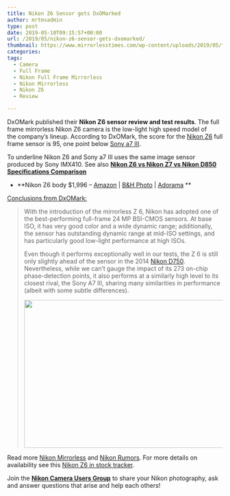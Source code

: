 ```yaml
---
title: Nikon Z6 Sensor gets DxOMarked
author: mrtmsadmin
type: post
date: 2019-05-10T09:15:57+00:00
url: /2019/05/nikon-z6-sensor-gets-dxomarked/
thumbnail: https://www.mirrorlesstimes.com/wp-content/uploads/2019/05/feh_027011_000001_sensor-score-Z_6-1.jpg
categories:
tags:
  - Camera
  - Full Frame
  - Nikon Full Frame Mirrorless
  - Nikon Mirrorless
  - Nikon Z6
  - Review

---
```

DxOMark published their **Nikon Z6 sensor review and test results**. The full frame mirrorless Nikon Z6 camera is the low-light high speed model of the company’s lineup. According to DxOMark, the score for the <a href="https://www.mirrorlesstimes.com/tags/nikon-z6/" target="_blank" rel="noopener">Nikon Z6</a> full frame sensor is 95, one point below <a href="https://www.mirrorlesstimes.com/tags/sony-a7-iii/" data-wpel-link="exclude">Sony a7 III</a>.

To underline Nikon Z6 and Sony a7 III uses the same image sensor produced by Sony IMX410. See also **<a href="https://www.dailycameranews.com/2018/08/nikon-z6-vs-nikon-z7-vs-nikon-d850-specifications-comparison/" target="_blank" rel="noopener">Nikon Z6 vs Nikon Z7 vs Nikon D850 Specifications Comparison</a>**

  * **Nikon Z6 body $1,996 – <a href="https://www.amazon.com/s/s/ref=sr_nr_p_n_availability_1?fst=p90x%3A1&rh=n%3A172282%2Cn%3A502394%2Ck%3Anikon+z6%2Cp_n_availability%3A1248801011&keywords=nikon+z6&ie=UTF8&qid=1534991636&tag=daicamnew-20" target="_blank" rel="nofollow external noopener noreferrer" data-wpel-link="external" data-amzn-asin="1534991636">Amazon</a> | <a href="https://www.bhphotovideo.com/c/search?InitialSearch=yes&N=0&Ntt=Nikon+Z6&Top+Nav-Search=&sts=ma&BI=20175&KBID=14249" target="_blank" rel="nofollow external noopener noreferrer" data-wpel-link="external">B&H Photo</a> | <a class="broken_link" href="https://adorama.evyy.net/c/63923/51926/1036?u=https%3A%2F%2Fwww.adorama.com%2Fl%2F%3Fsearchinfo%3DNikon%2BZ6" target="_blank" rel="nofollow external noopener noreferrer">Adorama</a> **

<!--more-->

<a href="https://www.dxomark.com/nikon-z-6-sensor-review-targeted-performance/" target="_blank" rel="nofollow external noopener noreferrer" data-wpel-link="external">Conclusions from DxOMark:</a>

> With the introduction of the mirrorless Z 6, Nikon has adopted one of the best-performing full-frame 24 MP BSI-CMOS sensors. At base ISO, it has very good color and a wide dynamic range; additionally, the sensor has outstanding dynamic range at mid-ISO settings, and has particularly good low-light performance at high ISOs.
> 
> Even though it performs exceptionally well in our tests, the Z 6 is still only slightly ahead of the sensor in the 2014 <a href="https://www.amazon.com/Nikon-D750-FX-format-Digital-Camera/dp/B0060MVJ1Q/?tag=daicamnew-20" target="_blank" rel="nofollow noopener" data-wpel-link="exclude" data-amzn-asin="B0060MVJ1Q">Nikon D750</a>. Nevertheless, while we can’t gauge the impact of its 273 on-chip phase-detection points, it also performs at a similarly high level to its closest rival, the Sony A7 III, sharing many similarities in performance (albeit with some subtle differences).
> 
> [<img class="aligncenter size-full wp-image-3710" src="https://i2.wp.com/www.mirrorlesstimes.com/wp-content/uploads/2019/05/DxOMark-Nikon-Z6-test-reults-.jpg?resize=600%2C345&#038;ssl=1" alt="" width="600" height="345" srcset="https://i2.wp.com/www.mirrorlesstimes.com/wp-content/uploads/2019/05/DxOMark-Nikon-Z6-test-reults-.jpg?w=950&ssl=1 950w, https://i2.wp.com/www.mirrorlesstimes.com/wp-content/uploads/2019/05/DxOMark-Nikon-Z6-test-reults-.jpg?resize=470%2C271&ssl=1 470w, https://i2.wp.com/www.mirrorlesstimes.com/wp-content/uploads/2019/05/DxOMark-Nikon-Z6-test-reults-.jpg?resize=768%2C442&ssl=1 768w" sizes="(max-width: 600px) 100vw, 600px" data-recalc-dims="1" />][1]

Read more [Nikon Mirrorless][2] and <a href="https://www.dailycameranews.com/tag/nikon-rumors/" target="_blank" rel="noopener">Nikon Rumors</a>. For more details on availability see this <a href="https://www.dailycameranews.com/2018/09/nikon-z6-in-stock-availability-tracker/" target="_blank" rel="noopener">Nikon Z6 in stock tracker</a>.

Join the <a class="ext-link" title="" href="https://www.facebook.com/groups/868201466609763/" target="_blank" rel="external nofollow noopener"><strong>Nikon Camera Users Group</strong></a> to share your Nikon photography, ask and answer questions that arise and help each others!

 [1]: https://i2.wp.com/www.mirrorlesstimes.com/wp-content/uploads/2019/05/DxOMark-Nikon-Z6-test-reults-.jpg?ssl=1
 [2]: https://www.mirrorlesstimes.com/tags/nikon-mirrorless/